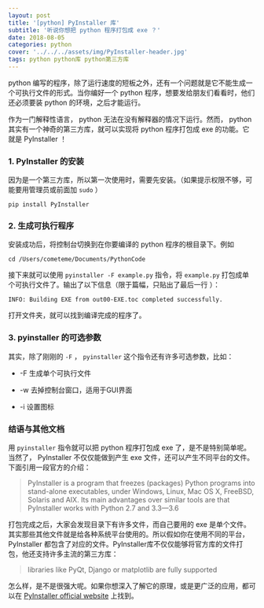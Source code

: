 ```yaml
---
layout: post
title: '[python] PyInstaller 库'
subtitle: '听说你想把 python 程序打包成 exe ？'
date: 2018-08-05
categories: python
cover: '../../../assets/img/PyInstaller-header.jpg'
tags: python python库 python第三方库
---
```


python 编写的程序，除了运行速度的短板之外，还有一个问题就是它不能生成一个可执行文件的形式。当你编好一个 python 程序，想要发给朋友们看看时，他们还必须要装 python 的环境，之后才能运行。

作为一门解释性语言， python 无法在没有解释器的情况下运行。然而， python 其实有一个神奇的第三方库，就可以实现将 python 程序打包成 exe 的功能。它就是 PyInstaller ！

### 1. PyInstaller 的安装

因为是一个第三方库，所以第一次使用时，需要先安装。（如果提示权限不够，可能要用管理员或前面加 `sudo` ）

`pip install PyInstaller`

### 2. 生成可执行程序

安装成功后，将控制台切换到在你要编译的 python 程序的根目录下。例如

`cd /Users/cometeme/Documents/PythonCode`

接下来就可以使用 `pyinstaller -F example.py` 指令，将 `example.py` 打包成单个可执行文件了。输出了以下信息（限于篇幅，只贴出了最后一行  ）：

`INFO: Building EXE from out00-EXE.toc completed successfully.`

打开文件夹，就可以找到编译完成的程序了。

### 3. pyinstaller 的可选参数

其实，除了刚刚的 `-F` ， `pyinstaller` 这个指令还有许多可选参数，比如：

* -F
生成单个可执行文件

* -w
去掉控制台窗口，适用于GUI界面

* -i
设置图标

### 结语与其他文档

用 `pyinstaller` 指令就可以把 python 程序打包成 exe 了，是不是特别简单呢。当然了， PyInstaller 不仅仅能做到产生 exe 文件，还可以产生不同平台的文件。下面引用一段官方的介绍：

> PyInstaller is a program that freezes (packages) Python programs into stand-alone executables, under Windows, Linux, Mac OS X, FreeBSD, Solaris and AIX. Its main advantages over similar tools are that PyInstaller works with Python 2.7 and 3.3—3.6

打包完成之后，大家会发现目录下有许多文件，而自己要用的 exe 是单个文件。其实那些其他文件就是给各种系统平台使用的。所以假如你在使用不同的平台， PyInstaller 都包含了对应的文件。PyInstaller库不仅仅能够将官方库的文件打包，他还支持许多主流的第三方库：

> libraries like PyQt, Django or matplotlib are fully supported

怎么样，是不是很强大呢。如果你想深入了解它的原理，或是更广泛的应用，都可以在 [PyInstaller official website](http://www.pyinstaller.org) 上找到。
